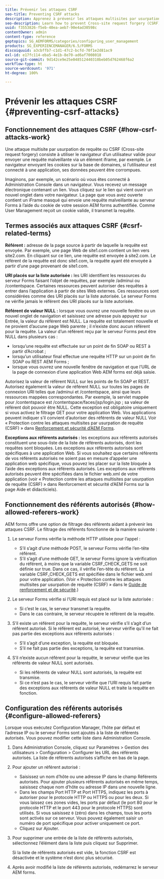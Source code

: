 ```yaml
---
title: Prévenir les attaques CSRF
seo-title: Preventing CSRF attacks
description: Apprenez à prévenir les attaques multisites par usurpation de requête (CSRF) et à éviter que les données utilisateur ne soient compromises.
seo-description: Learn how to prevent Cross-site request forgery (CSRF) attacks and safeguard user data from being compromised.
uuid: f3553826-f5eb-40ea-aeb7-90e4ad30598c
contentOwner: admin
content-type: reference
geptopics: SG_AEMFORMS/categories/configuring_user_management
products: SG_EXPERIENCEMANAGER/6.5/FORMS
discoiquuid: a3cbffb7-c1d1-47c2-bcfd-70f1e2d81ac9
exl-id: e17fc114-eba5-4e1b-8e70-ad6af7008018
source-git-commit: 9d142ce9e25e048512440310beb05d762468f6a2
workflow-type: ht
source-wordcount: '971'
ht-degree: 100%

---
```


# Prévenir les attaques CSRF {#preventing-csrf-attacks}

## Fonctionnement des attaques CSRF {#how-csrf-attacks-work}

Une attaque multisite par usurpation de requête ou CSRF (Cross-site request forgery) consiste à utiliser le navigateur d’un utilisateur valide pour envoyer une requête malveillante via un élément iframe, par exemple. Le navigateur envoyant les cookies sur la base de domaines, si l’utilisateur est connecté à une application, ses données peuvent être corrompues.

Imaginons, par exemple, un scénario où vous êtes connecté à Administration Console dans un navigateur. Vous recevez un message électronique contenant un lien. Vous cliquez sur le lien qui vient ouvrir un nouvel onglet dans votre navigateur. La page que vous avez ouverte contient un iFrame masqué qui envoie une requête malveillante au serveur Forms à l’aide du cookie de votre session AEM forms authentifiée. Comme User Management reçoit un cookie valide, il transmet la requête.

## Termes associés aux attaques CSRF {#csrf-related-terms}

**Référent :** adresse de la page source à partir de laquelle la requête est envoyée. Par exemple, une page Web de site1.com contient un lien vers site2.com. En cliquant sur ce lien, une requête est envoyée à site2.com. Le référent de la requête est donc site1.com, la requête ayant été envoyée à partir d’une page provenant de site1.com.

**URI placés sur la liste autorisée :** les URI identifient les ressources du serveur Forms faisant l’objet de requêtes, par exemple /adminui ou /contentspace. Certaines ressources peuvent autoriser des requêtes à entrer dans l’application à partir de sites Web externes. Ces ressources sont considérées comme des URI placés sur la liste autorisée. Le serveur Forms ne vérifie jamais le référent des URI placés sur la liste autorisée.

**Référent de valeur NULL :** lorsque vous ouvrez une nouvelle fenêtre ou un nouvel onglet de navigation et saisissez une adresse puis appuyez sur Entrée, la valeur du référent est NULL. La requête est totalement nouvelle et ne provient d’aucune page Web parente ; il n’existe donc aucun référent pour la requête. La valeur d’un référent reçu par le serveur Forms peut être NULL dans plusieurs cas :

* lorsqu’une requête est effectuée sur un point de fin SOAP ou REST à partir d’Acrobat ;
* lorsqu’un utilisateur final effectue une requête HTTP sur un point de fin SOAP ou REST AEM Forms ;
* lorsque vous ouvrez une nouvelle fenêtre de navigation et que l’URL de la page de connexion d’une application Web AEM forms est déjà saisie.

Autorisez la valeur de référent NULL sur les points de fin SOAP et REST. Autorisez également la valeur de référent NULL sur toutes les pages de connexion URI telles que /adminui et /contentspace, ainsi que leurs ressources mappées correspondantes. Par exemple, la servlet mappée pour /contentspace est /contentspace/faces/jsp/login.jsp ; sa valeur de référent doit pouvoir être NULL. Cette exception est obligatoire uniquement si vous activez le filtrage GET pour votre application Web. Vos applications peuvent indiquer s’il convient d’autoriser des référents de valeur NULL Voir « Protection contre les attaques multisites par usurpation de requête (CSRF) » dans [Renforcement et sécurité dʼAEM Forms](https://help.adobe.com/fr_FR/livecycle/11.0/HardeningSecurity/index.html).

**Exceptions aux référents autorisés :** les exceptions aux référents autorisés constituent une sous-liste de la liste de référents autorisés, dont les requêtes sont bloquées. Les exceptions aux référents autorisés sont spécifiques à une application Web. Si vous souhaitez que certains référents de vos référents autorisés ne soient pas en mesure d’appeler une application web spécifique, vous pouvez les placer sur la liste bloquée à l’aide des exceptions aux référents autorisés. Les exceptions aux référents autorisés peuvent être spécifiées dans le fichier web.xml de votre application (voir « Protection contre les attaques multisites par usurpation de requête (CSRF) » dans Renforcement et sécurité dʼAEM Forms sur la page Aide et didacticiels).

## Fonctionnement des référents autorisés {#how-allowed-referers-work}

AEM forms offre une option de filtrage des référents aidant à prévenir les attaques CSRF. Le filtrage des référents fonctionne de la manière suivante :

1. Le serveur Forms vérifie la méthode HTTP utilisée pour l’appel :

   * S’il s’agit d’une méthode POST, le serveur Forms vérifie l’en-tête référent.
   * S’il s’agit d’une méthode GET, le serveur Forms ignore la vérification du référent, à moins que la variable CSRF_CHECK_GETS ne soit définie sur true. Dans ce cas, il vérifie l’en-tête du référent. La variable CSRF_CHECK_GETS est spécifiée dans le fichier web.xml pour votre application. (Voir « Protection contre les attaques multisites par usurpation de requête (CSRF) » dans le [Guide de renforcement et de sécurité](https://help.adobe.com/fr_FR/livecycle/11.0/HardeningSecurity/index.html).)

1. Le serveur Forms vérifie si l’URI requis est placé sur la liste autorisée :

   * Si cʼest le cas, le serveur transmet la requête.
   * Dans le cas contraire, le serveur récupère le référent de la requête.

1. S’il existe un référent pour la requête, le serveur vérifie s’il s’agit d’un référent autorisé. Si le référent est autorisé, le serveur vérifie qu’il ne fait pas partie des exceptions aux référents autorisés :

   * S’il s’agit d’une exception, la requête est bloquée.
   * S’il ne fait pas partie des exceptions, la requête est transmise.

1. S’il n’existe aucun référent pour la requête, le serveur vérifie que les référents de valeur NULL sont autorisés.

   * Si les référents de valeur NULL sont autorisés, la requête est transmise.
   * Si ce n’est pas le cas, le serveur vérifie que l’URI requis fait partie des exceptions aux référents de valeur NULL et traite la requête en fonction.

## Configuration des référents autorisés {#configure-allowed-referers}

Lorsque vous exécutez Configuration Manager, l’hôte par défaut et l’adresse IP ou le serveur Forms sont ajoutés à la liste de référents autorisés. Vous pouvez modifier cette liste dans Administration Console.

1. Dans Administration Console, cliquez sur Paramètres > Gestion des utilisateurs > Configuration > Configurer les URL des référents autorisés. La liste de référents autorisés s’affiche en bas de la page.
1. Pour ajouter un référent autorisé :

   * Saisissez un nom d’hôte ou une adresse IP dans le champ Référents autorisés. Pour ajouter plusieurs référents autorisés en même temps, saisissez chaque nom d’hôte ou adresse IP dans une nouvelle ligne.
   * Dans les champs Port HTTP et Port HTTPS, indiquez les ports à autoriser pour le protocole HTTP ou HTTPS ou pour les deux. Si vous laissez ces zones vides, les ports par défaut (le port 80 pour le protocole HTTP et le port 443 pour le protocole HTTPS) sont utilisés. Si vous saisissez `0` (zéro) dans les champs, tous les ports sont activés sur ce serveur. Vous pouvez également saisir un numéro de port spécifique pour activer uniquement ce port.
   * Cliquez sur Ajouter.

1. Pour supprimer une entrée de la liste de référents autorisés, sélectionnez l’élément dans la liste puis cliquez sur Supprimer.

   Si la liste de référents autorisés est vide, la fonction CSRF est désactivée et le système n’est donc plus sécurisé.

1. Après avoir modifié la liste de référents autorisés, redémarrez le serveur AEM forms.
